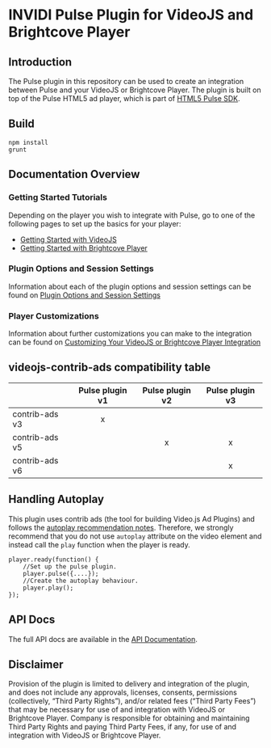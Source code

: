 # INVIDI Pulse Plugin for VideoJS and Brightcove Player

## Introduction
The Pulse plugin in this repository can be used to create an integration between Pulse and your VideoJS or Brightcove Player. The plugin is built on top of the Pulse HTML5 ad player, which is part of [ HTML5 Pulse SDK](http://pulse-sdks.videoplaza.com/pulse-html5/latest/).

## Build
    npm install
    grunt


## Documentation Overview

### Getting Started Tutorials

Depending on the player you wish to integrate with Pulse, go to one of the following pages to set up the basics for your player:
- [Getting Started with VideoJS](docs/videojs-getting-started.md)
- [Getting Started with Brightcove Player](docs/brightcove-getting-started.md)

### Plugin Options and Session Settings

Information about each of the plugin options and session settings can be found on [Plugin Options and Session Settings](docs/options-settings.md)

### Player Customizations

Information about further customizations you can make to the integration can be found on [Customizing Your VideoJS or Brightcove Player Integration](docs/player-customization.md)

## videojs-contrib-ads compatibility table

|                | Pulse plugin v1 | Pulse plugin v2 | Pulse plugin v3 |
|----------------|:---------------:|:---------------:|:---------------:|
| contrib-ads v3 |        x        |                 |                 |
| contrib-ads v5 |                 |        x        |        x        |
| contrib-ads v6 |                 |                 |        x        |


## Handling Autoplay 
This plugin uses contrib ads (the tool for building Video.js Ad Plugins) and follows the [autoplay recommendation notes](https://github.com/videojs/videojs-contrib-ads/blob/master/docs/integrator/autoplay.md). Therefore, we strongly recommend that you do not use `autoplay` attribute on the video element and instead call the `play` function when the player is ready. 
```
player.ready(function() {
	//Set up the pulse plugin.
	player.pulse({....});
	//Create the autoplay behaviour. 
	player.play();
});
```
## API Docs
The full API docs are available in the [API Documentation](docs/videojs-pulse.md).

## Disclaimer

Provision of the plugin is limited to delivery and integration of the plugin, and does not include any approvals, licenses, consents, permissions (collectively, “Third Party Rights”), and/or related fees (“Third Party Fees”) that may be necessary for use of and integration with VideoJS or Brightcove Player. Company is responsible for obtaining and maintaining Third Party Rights and paying Third Party Fees, if any, for use of and integration with VideoJS or Brightcove Player.
